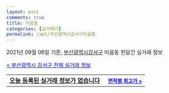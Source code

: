 ```yaml
---
layout: post
comments: true
title: 미음동
categories: [실거래가]
permalink: /apt/부산광역시강서구미음동
---
```


2021년 09월 06일 기준, <a href="/apt/부산광역시강서구">부산광역시강서구</a> 미음동 한달간 실거래 정보

<a style="color: blue;" href="/apt/부산광역시강서구">< 부산광역시 강서구 전체 실거래 정보</a>
<!---- start ---->
<table>
  <tr>
    <td colspan="4" style="font-weight: bold;"><a href="/apt/부산광역시강서구미음동{name_without_space}">오늘 등록된 실거래 정보가 없습니다</a> &nbsp;&nbsp;&nbsp; <a style="color: blue; font-size: smaller;" href="/apt/부산광역시강서구미음동{name_without_space}">면적별 최고가 ></a></td>
  </tr>
    
</table>
<!---- end ---->
    